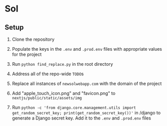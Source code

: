 # Sol

## Setup

1. Clone the repository

2. Populate the keys in the `.env` and `.prod.env` files with appropriate values for the project

3. Run `python find_replace.py` in the root directory

4. Address all of the repo-wide `TODO`s

5. Replace all instances of `newsolwebapp.com` with the domain of the project

6. Add "apple_touch_icon.png" and "favicon.png" to `nextjs/public/static/assets/img`

7. Run `python -c 'from django.core.management.utils import get_random_secret_key; print(get_random_secret_key())'` in /django to generate a Django secret key. Add it to the `.env` and `.prod.env` files
